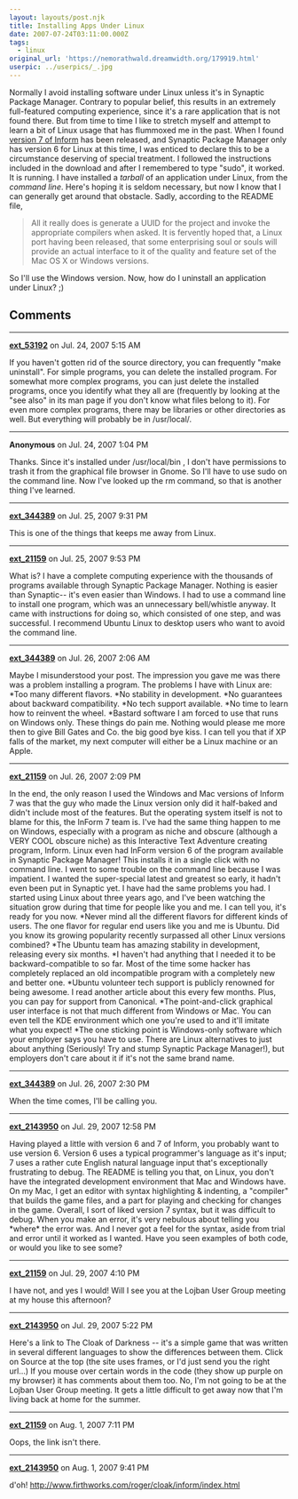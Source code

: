 ```yaml
---
layout: layouts/post.njk
title: Installing Apps Under Linux
date: 2007-07-24T03:11:00.000Z
tags:
  - linux
original_url: 'https://nemorathwald.dreamwidth.org/179919.html'
userpic: ../userpics/_.jpg
---
```

Normally I avoid installing software under Linux unless it's in Synaptic Package Manager. Contrary to popular belief, this results in an extremely full-featured computing experience, since it's a rare application that is not found there. But from time to time I like to stretch myself and attempt to learn a bit of Linux usage that has flummoxed me in the past. When I found [version 7 of Inform](http://www.inform-fiction.org/I7/Welcome.html) has been released, and Synaptic Package Manager only has version 6 for Linux at this time, I was enticed to declare this to be a circumstance deserving of special treatment. I followed the instructions included in the download and after I remembered to type "sudo", it worked. It is running. I have installed a _tarball_ of an application under Linux, from the _command line_. Here's hoping it is seldom necessary, but now I know that I can generally get around that obstacle. Sadly, according to the README file,

> All it really does is generate a UUID for the project and invoke the appropriate compilers when asked. It is fervently hoped that, a Linux port having been released, that some enterprising soul or souls will provide an actual interface to it of the quality and feature set of the Mac OS X or Windows versions.

So I'll use the Windows version. Now, how do I uninstall an application under Linux? ;)

## Comments

---

**[ext_53192](https://www.dreamwidth.org/users/ext_53192)** on Jul. 24, 2007 5:15 AM

If you haven't gotten rid of the source directory, you can frequently "make uninstall". For simple programs, you can delete the installed program. For somewhat more complex programs, you can just delete the installed programs, once you identify what they all are (frequently by looking at the "see also" in its man page if you don't know what files belong to it). For even more complex programs, there may be libraries or other directories as well. But everything will probably be in /usr/local/.

---

**Anonymous** on Jul. 24, 2007 1:04 PM

Thanks. Since it's installed under /usr/local/bin , I don't have permissions to trash it from the graphical file browser in Gnome. So I'll have to use sudo on the command line. Now I've looked up the rm command, so that is another thing I've learned.

---

**[ext_344389](https://www.dreamwidth.org/users/ext_344389)** on Jul. 25, 2007 9:31 PM

This is one of the things that keeps me away from Linux.

---

**[ext_21159](https://www.dreamwidth.org/users/ext_21159)** on Jul. 25, 2007 9:53 PM

What is? I have a complete computing experience with the thousands of programs available through Synaptic Package Manager. Nothing is easier than Synaptic-- it's even easier than Windows. I had to use a command line to install one program, which was an unnecessary bell/whistle anyway. It came with instructions for doing so, which consisted of one step, and was successful. I recommend Ubuntu Linux to desktop users who want to avoid the command line.

---

**[ext_344389](https://www.dreamwidth.org/users/ext_344389)** on Jul. 26, 2007 2:06 AM

Maybe I misunderstood your post. The impression you gave me was there was a problem installing a program. The problems I have with Linux are: \*Too many different flavors. \*No stability in development. \*No guarantees about backward compatibility. \*No tech support available. \*No time to learn how to reinvent the wheel. \*Bastard software I am forced to use that runs on Windows only. These things do pain me. Nothing would please me more then to give Bill Gates and Co. the big good bye kiss. I can tell you that if XP falls of the market, my next computer will either be a Linux machine or an Apple.

---

**[ext_21159](https://www.dreamwidth.org/users/ext_21159)** on Jul. 26, 2007 2:09 PM

In the end, the only reason I used the Windows and Mac versions of Inform 7 was that the guy who made the Linux version only did it half-baked and didn't include most of the features. But the operating system itself is not to blame for this, the InForm 7 team is. I've had the same thing happen to me on Windows, especially with a program as niche and obscure (although a VERY COOL obscure niche) as this Interactive Text Adventure creating program, Inform. Linux even had InForm version 6 of the program available in Synaptic Package Manager! This installs it in a single click with no command line. I went to some trouble on the command line because I was impatient. I wanted the super-special latest and greatest so early, it hadn't even been put in Synaptic yet. I have had the same problems you had. I started using Linux about three years ago, and I've been watching the situation grow during that time for people like you and me. I can tell you, it's ready for you now. \*Never mind all the different flavors for different kinds of users. The one flavor for regular end users like you and me is Ubuntu. Did you know its growing popularity recently surpassed all other Linux versions combined? \*The Ubuntu team has amazing stability in development, releasing every six months. \*I haven't had anything that I needed it to be backward-compatible to so far. Most of the time some hacker has completely replaced an old incompatible program with a completely new and better one. \*Ubuntu volunteer tech support is publicly renowned for being awesome. I read another article about this every few months. Plus, you can pay for support from Canonical. \*The point-and-click graphical user interface is not that much different from Windows or Mac. You can even tell the KDE environment which one you're used to and it'll imitate what you expect! \*The one sticking point is Windows-only software which your employer says you have to use. There are Linux alternatives to just about anything (Seriously! Try and stump Synaptic Package Manager!), but employers don't care about it if it's not the same brand name.

---

**[ext_344389](https://www.dreamwidth.org/users/ext_344389)** on Jul. 26, 2007 2:30 PM

When the time comes, I'll be calling you.

---

**[ext_2143950](https://www.dreamwidth.org/users/ext_2143950)** on Jul. 29, 2007 12:58 PM

Having played a little with version 6 and 7 of Inform, you probably want to use version 6. Version 6 uses a typical programmer's language as it's input; 7 uses a rather cute English natural language input that's exceptionally frustrating to debug. The README is telling you that, on Linux, you don't have the integrated development environment that Mac and Windows have. On my Mac, I get an editor with syntax highlighting & indenting, a "compiler" that builds the game files, and a part for playing and checking for changes in the game. Overall, I sort of liked version 7 syntax, but it was difficult to debug. When you make an error, it's very nebulous about telling you \*where\* the error was. And I never got a feel for the syntax, aside from trial and error until it worked as I wanted. Have you seen examples of both code, or would you like to see some?

---

**[ext_21159](https://www.dreamwidth.org/users/ext_21159)** on Jul. 29, 2007 4:10 PM

I have not, and yes I would! Will I see you at the Lojban User Group meeting at my house this afternoon?

---

**[ext_2143950](https://www.dreamwidth.org/users/ext_2143950)** on Jul. 29, 2007 5:22 PM

Here's a link to The Cloak of Darkness -- it's a simple game that was written in several different languages to show the differences between them. Click on Source at the top (the site uses frames, or I'd just send you the right url...) If you mouse over certain words in the code (they show up purple on my browser) it has comments about them too. No, I'm not going to be at the Lojban User Group meeting. It gets a little difficult to get away now that I'm living back at home for the summer.

---

**[ext_21159](https://www.dreamwidth.org/users/ext_21159)** on Aug. 1, 2007 7:11 PM

Oops, the link isn't there.

---

**[ext_2143950](https://www.dreamwidth.org/users/ext_2143950)** on Aug. 1, 2007 9:41 PM

d'oh! http://www.firthworks.com/roger/cloak/inform/index.html
